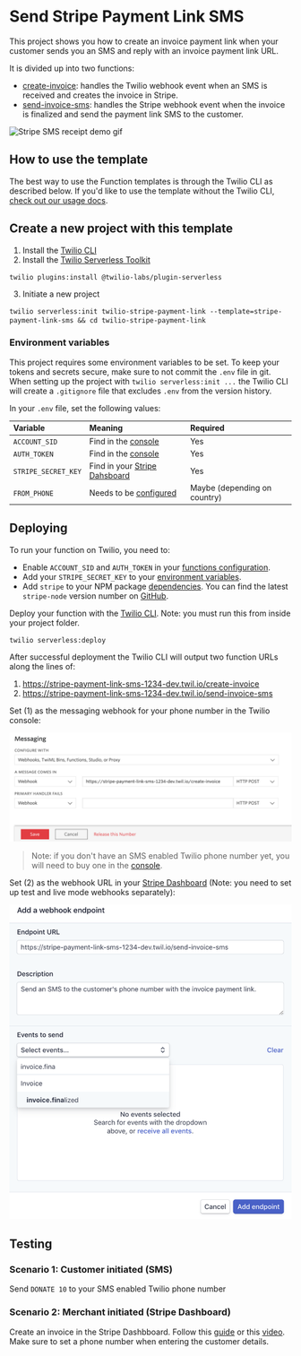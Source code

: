 # Send Stripe Payment Link SMS

This project shows you how to create an invoice payment link when your customer sends you an SMS and reply with an invoice payment link URL.

It is divided up into two functions:

- [create-invoice](./functions/create-invoice.js): handles the Twilio webhook event when an SMS is received and creates the invoice in Stripe.
- [send-invoice-sms](./functions/create-invoice.js): handles the Stripe webhook event when the invoice is finalized and send the payment link SMS to the customer.

![Stripe SMS receipt demo gif](https://github.com/thorsten-stripe/demo-gifs/blob/master/twilio-stripe-payment-link-sms.gif?raw=true)

## How to use the template

The best way to use the Function templates is through the Twilio CLI as described below. If you'd like to use the template without the Twilio CLI, [check out our usage docs](../docs/USING_FUNCTIONS.md).

## Create a new project with this template

1. Install the [Twilio CLI](https://www.twilio.com/docs/twilio-cli/quickstart#install-twilio-cli)
2. Install the [Twilio Serverless Toolkit](https://www.twilio.com/docs/labs/serverless-toolkit/getting-started)

```shell
twilio plugins:install @twilio-labs/plugin-serverless
```

3. Initiate a new project

```
twilio serverless:init twilio-stripe-payment-link --template=stripe-payment-link-sms && cd twilio-stripe-payment-link
```

### Environment variables

This project requires some environment variables to be set. To keep your tokens and secrets secure, make sure to not commit the `.env` file in git. When setting up the project with `twilio serverless:init ...` the Twilio CLI will create a `.gitignore` file that excludes `.env` from the version history.

In your `.env` file, set the following values:

| Variable            | Meaning                                                                                | Required                     |
| :------------------ | :------------------------------------------------------------------------------------- | :--------------------------- |
| `ACCOUNT_SID`       | Find in the [console](https://www.twilio.com/console)                                  | Yes                          |
| `AUTH_TOKEN`        | Find in the [console](https://www.twilio.com/console)                                  | Yes                          |
| `STRIPE_SECRET_KEY` | Find in your [Stripe Dahsboard](https://dashboard.stripe.com/test/apikeys)             | Yes                          |
| `FROM_PHONE`        | Needs to be [configured](https://www.twilio.com/console/phone-numbers/getting-started) | Maybe (depending on country) |

## Deploying

To run your function on Twilio, you need to:

- Enable `ACCOUNT_SID` and `AUTH_TOKEN` in your [functions configuration](https://www.twilio.com/console/functions/configure).
- Add your `STRIPE_SECRET_KEY` to your [environment variables](https://www.twilio.com/console/functions/configure).
- Add `stripe` to your NPM package [dependencies](https://www.twilio.com/console/functions/configure). You can find the latest `stripe-node` version number on [GitHub](https://github.com/stripe/stripe-node/blob/master/VERSION).

Deploy your function with the [Twilio CLI](https://www.twilio.com/docs/twilio-cli/quickstart). Note: you must run this from inside your project folder.

```
twilio serverless:deploy
```

After successful deployment the Twilio CLI will output two function URLs along the lines of:

1. https://stripe-payment-link-sms-1234-dev.twil.io/create-invoice
2. https://stripe-payment-link-sms-1234-dev.twil.io/send-invoice-sms

Set (1) as the messaging webhook for your phone number in the Twilio console:

![Twilio console screenshot](./images/twilio-console-messaging-webhook.png)

> Note: if you don't have an SMS enabled Twilio phone number yet, you will need to buy one in the [console](https://www.twilio.com/console/phone-numbers/getting-started).

Set (2) as the webhook URL in your [Stripe Dashboard](https://dashboard.stripe.com/webhooks) (Note: you need to set up test and live mode webhooks separately):

![Stripe Dashboard screenshot](./images/stripe-webhook-dashboard.png)

## Testing

### Scenario 1: Customer initiated (SMS)

Send `DONATE 10` to your SMS enabled Twilio phone number

### Scenario 2: Merchant initiated (Stripe Dashboard)

Create an invoice in the Stripe Dashbboard. Follow this [guide](https://stripe.com/docs/billing/invoices/create#without-code) or this [video](https://youtu.be/YftvRXupgpw). Make sure to set a phone number when entering the customer details.
